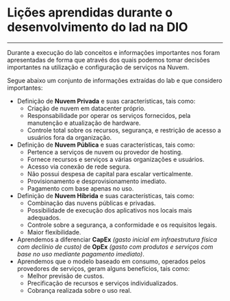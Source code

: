 
# Lições aprendidas durante o desenvolvimento do lad na DIO
---

Durante a execução do lab conceitos e informações importantes nos foram apresentadas de forma que através dos quais podemos tomar decisões importantes na utilização e configuração de serviços na Nuvem.

Segue abaixo um conjunto de informações extraídas do lab e que considero importantes:

* Definição de **Nuvem Privada** e suas características, tais como:
    * Criação de nuvem em datacenter próprio.
    * Responsabilidade por operar os serviços fornecidos, pela manutenção e atualização de hardware.
    * Controle total sobre os recursos, segurança, e restrição de acesso a usuários fora da organização.
* Definição de **Nuvem Pública** e suas características, tais como:
    * Pertence a serviços de nuvem ou provedor de hosting.
    * Fornece recursos e serviços a várias organizações e usuários.
    * Acesso via conexão de rede segura.
    * Não possui despesa de capital para escalar verticalmente.
    * Provisionamento e desprovisionamento imediato.
    * Pagamento com base apenas no uso. 
* Definição de **Nuvem Híbrida**  e suas características, tais como:
    * Combinação das nuvens públicas e privadas.
    * Possibilidade de execução dos aplicativos nos locais mais adequados.
    * Controle sobre a segurança, a conformidade e os requisitos legais.
    * Maior flexibilidade.
* Aprendemos a diferenciar **CapEx** *(gasto inicial em infraestrutura física com declínio de custo)* de **OpEx** *(gasto com produtos e serviços com base no uso mediante pagamento imediato)*.
*  Aprendemos que o modelo baseado em consumo, operados pelos provedores de serviços, geram alguns benefícios, tais como: 
    * Melhor previsão de custos.
    * Precificação de recursos e serviços individualizados.
    * Cobrança realizada sobre o uso real.
